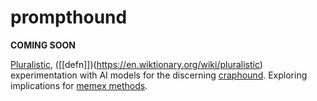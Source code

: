 # prompthound

**COMING SOON**

[Pluralistic](https://pluralistic.net), 
([\[defn\]])(https://en.wiktionary.org/wiki/pluralistic) experimentation
with AI models for the discerning
[craphound](https://craphound.com/place/Cory_Doctorow_-_Craphound.txt).
Exploring implications for [memex
methods](https://pluralistic.net/2021/05/09/the-memex-method/).

